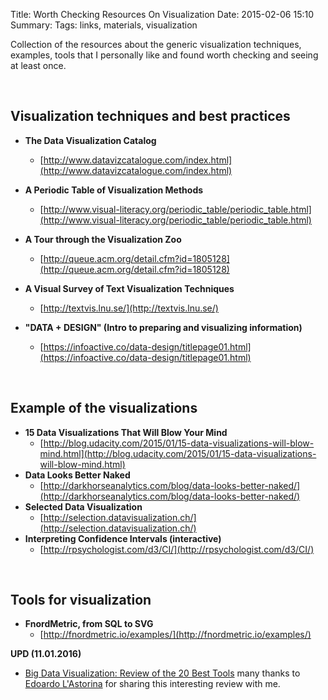 Title: Worth Checking Resources On Visualization
Date: 2015-02-06 15:10
Summary:
Tags: links, materials, visualization

Collection of the resources about the generic visualization techniques, examples, tools that I personally like and found worth checking and seeing at least once.

<br />

## Visualization techniques and best practices

* **The Data Visualization Catalog**
    - [http://www.datavizcatalogue.com/index.html](http://www.datavizcatalogue.com/index.html)
* **A Periodic Table of Visualization Methods**
    - [http://www.visual-literacy.org/periodic_table/periodic_table.html](http://www.visual-literacy.org/periodic_table/periodic_table.html)

* **A Tour through the Visualization Zoo**
    - [http://queue.acm.org/detail.cfm?id=1805128](http://queue.acm.org/detail.cfm?id=1805128)
* **A Visual Survey of Text Visualization Techniques**
    - [http://textvis.lnu.se/](http://textvis.lnu.se/)
* **"DATA + DESIGN" (Intro to preparing and visualizing information)**
    - [https://infoactive.co/data-design/titlepage01.html](https://infoactive.co/data-design/titlepage01.html)

<br />

## Example of the visualizations

* **15 Data Visualizations That Will Blow Your Mind**
    - [http://blog.udacity.com/2015/01/15-data-visualizations-will-blow-mind.html](http://blog.udacity.com/2015/01/15-data-visualizations-will-blow-mind.html)
* **Data Looks Better Naked**
    - [http://darkhorseanalytics.com/blog/data-looks-better-naked/](http://darkhorseanalytics.com/blog/data-looks-better-naked/)
* **Selected Data Visualization**
    - [http://selection.datavisualization.ch/](http://selection.datavisualization.ch/)
* **Interpreting Confidence Intervals (interactive)**
    - [http://rpsychologist.com/d3/CI/](http://rpsychologist.com/d3/CI/)

<br />

## Tools for visualization

* **FnordMetric, from SQL to SVG**
    - [http://fnordmetric.io/examples/](http://fnordmetric.io/examples/)


**UPD (11.01.2016)**

* [Big Data Visualization: Review of the 20 Best Tools](http://inspire.blufra.me/big-data-visualization-review-of-the-20-best-tools/) many thanks to [Edoardo L'Astorina](https://www.linkedin.com/in/eddyinblu) for sharing this interesting review with me.
